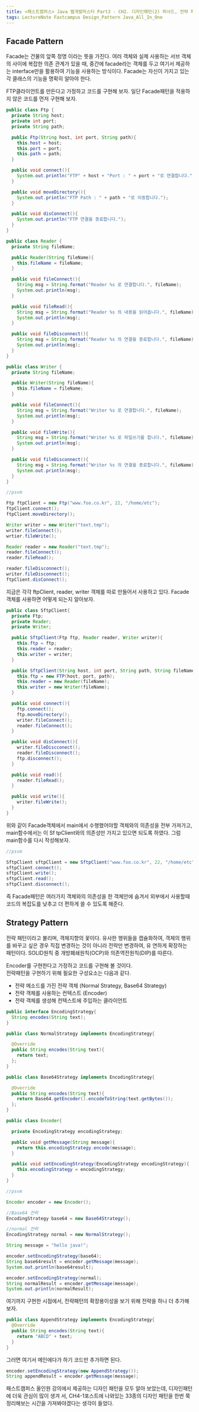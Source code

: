 ```yaml
---
title: <패스트캠퍼스> Java 웹개발마스터 Part3 - CH2. 디자인패턴(2) 퍼사드, 전략 패턴
tags: LectureNote Fastcampus Design_Pattern Java_All_In_One
---
```


## Facade Pattern

Facade는 건물의 앞쪽 정명 이라는 뜻을 가진다. 여러 객체와 실제 사용하는 서브 객체의 사이에 복잡한 의존
관계가 있을 때, 중간에 facade라는 객체를 두고 여기서 제공하는 interface만을 활용하여 기능을 사용하는
방식이다. Facade는 자신이 가지고 있는 각 클래스의 기능을 명확히 알아야 한다.

FTP클라이언트를 만든다고 가정하고 코드를 구현해 보자.
일단 Facade패턴을 적용하지 않은 코드를 먼저 구현해 보자.

~~~java
public class Ftp {
  private String host;
  private int port;
  private String path;  

  public Ftp(String host, int port, String path){
    this.host = host;
    this.port = port;
    this.path = path;
  }

  public void connect(){
    System.out.println("FTP" + host + "Port : " + port + "로 연결합니다.");
  }

  public void moveDirectory(){
    System.out.println("FTP Path : " + path + "로 이동합니다.");
  }

  public void disConnect(){
    System.out.println("FTP 연결을 종료합니다.");
  }
}
~~~

~~~java
public class Reader {
  private String fileName;

  public Reader(String fileName){
    this.fileName = fileName;
  }

  public void fileConnect(){
    String msg = String.format("Reader %s 로 연결합니다.", fileName);
    System.out.println(msg);
  }

  public void fileRead(){
    String msg = String.format("Reader %s 의 내용을 읽어옵니다.", fileName);
    System.out.println(msg);
  }

  public void fileDisconnect(){
    String msg = String.format("Reader %s 의 연결을 종료합니다.", fileName);
    System.out.println(msg);
  }
}
~~~

~~~java
public class Writer {
  private String fileName;

  public Writer(String fileName){
    this.fileName = fileName;
  }

  public void fileConnect(){
    String msg = String.format("Writer %s 로 연결합니다.", fileName);
    System.out.println(msg);
  }

  public void fileWrite(){
    String msg = String.format("Writer %s 로 파일쓰기를 합니다.", fileName);
    System.out.println(msg);
  }

  public void fileDisconnect(){
    String msg = String.format("Writer %s 의 연결을 종료합니다.", fileName);
    System.out.println(msg);
  }
}
~~~

~~~java
//psvm

Ftp ftpClient = new Ftp("www.foo.co.kr", 22, "/home/etc");
ftpClient.connect();
ftpClient.moveDirectory();

Writer writer = new Writer("text.tmp");
writer.fileConnect();
wrtier.fileWrite();

Reader reader = new Reader("text.tmp");
reader.fileConnect();
reader.fileRead();

reader.fileDisconnect();
writer.fileDisconnect();
ftpClient.disConnect();
~~~

지금은 각각 ftpClient, reader, writer 객체를 따로 만들어서 사용하고 있다. Facade객체를 사용하면
어떻게 되는지 알아보자.

~~~java
public class SftpClient{
  private Ftp;
  private Reader;
  private Writer;

  public SftpClient(Ftp ftp, Reader reader, Writer writer){
    this.ftp = ftp;
    this.reader = reader;
    this.writer = writer;
  }

  public SftpClient(String host, int port, String path, String fileName){
    this.ftp = new FTP(host, port, path);
    this.reader = new Reader(fileName);
    this.writer = new Writer(fileName);
  }

  public void connect(){
    ftp.connect();
    ftp.moveDirectory();
    writer.fileConnect();
    reader.fileConnect();
  }

  public void disConnect(){
    writer.fileDiscconect();
    reader.fileDisconnect();
    ftp.disconnect();
  }

  public void read(){
    reader.fileRead();
  }

  public void write(){
    writer.fileWrite();
  }
}
~~~

위와 같이 Facade객체에서 main에서 수행했어야할 객체와의 의존성을 전부 가져가고, main함수에서는 이 Sf
tpClient와의 의존성만 가지고 있으면 되도록 하였다. 그럼 main함수를 다시 작성해보자.

~~~java
//psvm

SftpClient sftpClient = new SftpClient("www.foo.co.kr", 22, "/home/etc", "text.tmp");
sftpClient.connect();
sftpClient.write();
sftpClient.read();
sftpClient.disconnect();
~~~

즉 Facade패턴은 여러가지 객체와의 의존성을 한 객체안에 숨겨서 외부에서 사용할때 코드의 복잡도를 낮추고 더
편하게 쓸 수 있도록 해준다.

## Strategy Pattern

전략 패턴이라고 불리며, 객체지향의 꽃이다.
유사한 행위들을 캡슐화하여, 객체의 행위를 바꾸고 싶은 경우 직접 변경하는 것이 아니라 전략만 변경하여, 유
연하게 확장하는 패턴이다. SOLID원칙 중 개방폐쇄원칙(OCP)와 의존역전원칙(DIP)를 따른다.

Encoder를 구현한다고 가정하고 코드를 구현해 볼 것이다.  
전략패턴을 구현하기 위해 필요한 구성요소는 다음과 같다.
- 전략 메소드를 가진 전략 객체 (Normal Strategy, Base64 Strategy)
- 전략 객체를 사용하는 컨텍스트 (Encoder)
- 전략 객체를 생성해 컨텍스트에 주입하는 클라이언트

~~~java
public interface EncodingStrategy{
  String encodes(String text);
}
~~~

~~~java
public class NormalStrategy implements EncodingStrategy{

  @Override
  public String encodes(String text){
    return text;
  };
}
~~~

~~~java
public class Base64Strategy implements EncodingStrategy{

  @Override
  public String encodes(String text){
    return Base64.getEncoder().encodeToString(text.getBytes());
  };
}
~~~

~~~java
public class Encoder{

  private EncodingStrategy encodingStrategy;

  public void getMessage(String message){
    return this.encodingStrategy.encode(message);
  }

  public void setEncodingStrategy(EncodingStrategy encodingStrategy){
    this.encodingStrategy = encodingStrategy;
  }
}
~~~

~~~java
//psvm

Encoder encoder = new Encoder();

//Base64 전략
EncodingStrategy base64 = new Base64Strategy();

//normal 전략
EncodingStrategy normal = new NormalStrategy();

String message = "hello java!";

encoder.setEncodingStrategy(base64);
String base64result = encoder.getMessage(message);
System.out.println(base64result);

encoder.setEncodingStrategy(normal);
String normalResult = encoder.getMessage(message);
System.out.println(normalResult);
~~~

여기까지 구현한 시점에서, 전략패턴의 확장용이성을 보기 위해 전략을 하나 더 추가해보자.

~~~java
public class AppendStrategy implements EncodingStrategy{
  @Override
  public String encodes(String text){
    return "ABCD" + text;
  }
}
~~~

그러면 여기서 메인에다가 하기 코드만 추가하면 된다.

~~~java
encoder.setEncodingStrategy(new AppendStrategy());
String appendResult = encoder.getMessage(message);
~~~

패스트캠퍼스 올인원 강의에서 제공하는 디자인 패턴을 모두 알아 보았는데, 디자인패턴에 더욱 관심이 많이 생겨
서, CH4-1포스트에 나와있는 33종의 디자인 패턴을 한번 쭉 정리해보는 시간을 가져봐야겠다는 생각이 들었다.

